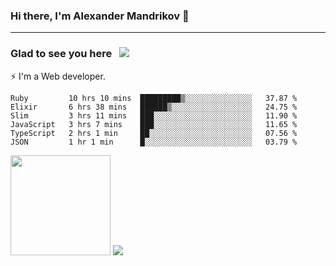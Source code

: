 ### Hi there, I'm Alexander Mandrikov 👋

- - -

### Glad to see you here &nbsp; ![](https://komarev.com/ghpvc/?username=nunsez&color=blue&label=visitors)

⚡ I'm a Web developer.

<!--✨ My GitHub <a href="https://nunsez.github.io/" target="_blank">resume link</a>-->

<!--
**nunsez/nunsez** is a ✨ _special_ ✨ repository because its `README.md` (this file) appears on your GitHub profile.

Here are some ideas to get you started:

- 🔭 I’m currently working on ...
- 🌱 I’m currently learning ...
- 👯 I’m looking to collaborate on ...
- 🤔 I’m looking for help with ...
- 💬 Ask me about ...
- 📫 How to reach me: ...
- 😄 Pronouns: ...
- ⚡ Fun fact: ...
-->


<!--START_SECTION:waka-->

```text
Ruby         10 hrs 10 mins  █████████▒░░░░░░░░░░░░░░░   37.87 %
Elixir       6 hrs 38 mins   ██████▒░░░░░░░░░░░░░░░░░░   24.75 %
Slim         3 hrs 11 mins   ███░░░░░░░░░░░░░░░░░░░░░░   11.90 %
JavaScript   3 hrs 7 mins    ███░░░░░░░░░░░░░░░░░░░░░░   11.65 %
TypeScript   2 hrs 1 min     ██░░░░░░░░░░░░░░░░░░░░░░░   07.56 %
JSON         1 hr 1 min      █░░░░░░░░░░░░░░░░░░░░░░░░   03.79 %
```

<!--END_SECTION:waka-->

<span>
<img height="160em" src="https://github-readme-stats-nunsez.vercel.app/api?username=nunsez&show_icons=true&count_private=true&hide_border=true&hide=issues" />
<img src="https://github-readme-stats-nunsez.vercel.app/api/top-langs/?username=nunsez&layout=compact&hide_border=true" />
</span>

<!--
[![willianrod's wakatime stats](https://github-readme-stats.vercel.app/api/wakatime?username=nunsez&hide_border=true)](https://github.com/anuraghazra/github-readme-stats)
-->
